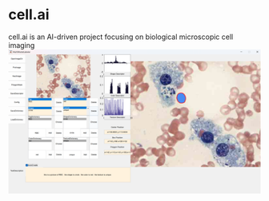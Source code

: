 # cell.ai
cell.ai is an AI-driven project focusing on biological microscopic cell imaging
![image](https://github.com/QTecLab/cell.ai/blob/main/GUI_show.bmp)
